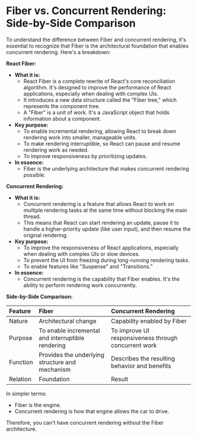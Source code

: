 # Fiber vs. Concurrent Rendering: Side-by-Side Comparison

To understand the difference between Fiber and concurrent rendering, it's essential to recognize that Fiber is the architectural foundation that enables concurrent rendering. Here's a breakdown:

**React Fiber:**

* **What it is:**
    * React Fiber is a complete rewrite of React's core reconciliation algorithm. It's designed to improve the performance of React applications, especially when dealing with complex UIs.
    * It introduces a new data structure called the "Fiber tree," which represents the component tree.
    * A "Fiber" is a unit of work. It's a JavaScript object that holds information about a component.
* **Key purpose:**
    * To enable incremental rendering, allowing React to break down rendering work into smaller, manageable units.
    * To make rendering interruptible, so React can pause and resume rendering work as needed.
    * To improve responsiveness by prioritizing updates.
* **In essence:**
    * Fiber is the underlying architecture that makes concurrent rendering possible.

**Concurrent Rendering:**

* **What it is:**
    * Concurrent rendering is a feature that allows React to work on multiple rendering tasks at the same time without blocking the main thread.
    * This means that React can start rendering an update, pause it to handle a higher-priority update (like user input), and then resume the original rendering.
* **Key purpose:**
    * To improve the responsiveness of React applications, especially when dealing with complex UIs or slow devices.
    * To prevent the UI from freezing during long-running rendering tasks.
    * To enable features like "Suspense" and "Transitions."
* **In essence:**
    * Concurrent rendering is the capability that Fiber enables. It's the ability to perform rendering work concurrently.

**Side-by-Side Comparison:**

| Feature | Fiber | Concurrent Rendering |
| :--- | :--- | :--- |
| Nature | Architectural change | Capability enabled by Fiber |
| Purpose | To enable incremental and interruptible rendering | To improve UI responsiveness through concurrent work |
| Function | Provides the underlying structure and mechanism | Describes the resulting behavior and benefits |
| Relation | Foundation | Result |

In simpler terms:

* Fiber is the engine.
* Concurrent rendering is how that engine allows the car to drive.

Therefore, you can't have concurrent rendering without the Fiber architecture.